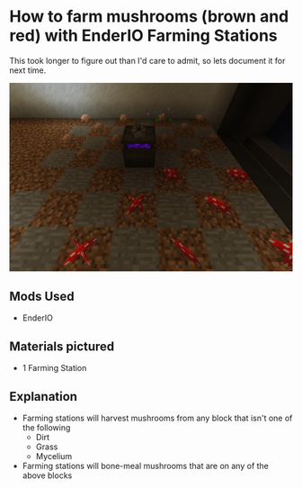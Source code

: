 # How to farm mushrooms (brown and red) with EnderIO Farming Stations

This took longer to figure out than I'd care to admit, so lets document it for next time.

![alt text][screenshot1]

## Mods Used

* EnderIO


## Materials pictured
* 1 Farming Station

## Explanation
* Farming stations will harvest mushrooms from any block that isn't one of the following
  * Dirt
  * Grass
  * Mycelium
* Farming stations will bone-meal mushrooms that are on any of the above blocks

[screenshot1]: ../Images/EnderIOMushroomFarm.png "Screenshot 1"